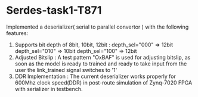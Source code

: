 # Serdes-task1-T871
Implemented a deserializer( serial to parallel convertor ) with the following features:

1. Supports bit depth of 8bit, 10bit, 12bit : 
   depth_sel="000" => 12bit
   depth_sel="010" => 10bit
   depth_sel="100" => 12bit
2. Adjusted Bitslip : 
   A test pattern "OxBAF" is used for adjusting bitslip, as soon as the model is ready to trained and ready to take input from    the user the link_trained signal switches to '1'
3. DDR Implementation : 
   The current deserializer works properly for 600Mhz clock speed(DDR) in post-route simulation of Zynq-7020 FPGA with            serializer in testbench.
